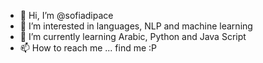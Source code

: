 - 👋 Hi, I’m @sofiadipace
- 👀 I’m interested in languages, NLP and machine learning
- 🌱 I’m currently learning Arabic, Python and Java Script
- 📫 How to reach me ... find me :P

<!---
sofiadipace/sofiadipace is a ✨ special ✨ repository because its `README.md` (this file) appears on your GitHub profile.
You can click the Preview link to take a look at your changes.
--->
